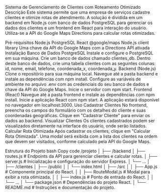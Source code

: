 Sistema de Gerenciamento de Clientes com Roteamento Otimizado
Descrição
Este sistema permite que uma empresa de serviços cadastre clientes e otimize rotas de atendimento. A solução é dividida em um backend em Node.js com banco de dados PostgreSQL para gerenciar os dados dos clientes e um frontend em React para interação do usuário. Utiliza-se a API do Google Maps Directions para calcular rotas otimizadas.

Pré-requisitos
Node.js
PostgreSQL
React
@google/maps Node.js client library
Uma chave da API do Google Maps com a Directions API ativada
Instalação
Banco de Dados PostgreSQL
Instale e configure o PostgreSQL em sua máquina.
Crie um banco de dados chamado clientes_db.
Dentro deste banco de dados, crie uma tabela clientes com as seguintes colunas: id, nome, email, telefone, coordenada_x, coordenada_y.
Backend (Node.js)
Clone o repositório para sua máquina local.
Navegue até a pasta backend e instale as dependências com npm install.
Configure as variáveis de ambiente no arquivo .env com as credenciais do seu banco de dados e chave da API do Google Maps.
Inicie o servidor com npm start.
Frontend (React)
Navegue até a pasta frontend e instale as dependências com npm install.
Inicie a aplicação React com npm start.
A aplicação estará disponível no navegador em localhost:3000.
Uso
Cadastrar Clientes
No frontend, preencha os campos do formulário com os detalhes do cliente e suas coordenadas geográficas.
Clique em "Cadastrar Cliente" para enviar os dados ao backend.
Visualizar Clientes
Os clientes cadastrados podem ser visualizados diretamente na interface do usuário, onde serão listados.
Calcular Rota Otimizada
Após cadastrar os clientes, clique em "Calcular Rota Otimizada".
Uma modal será exibida com a lista dos clientes na ordem que devem ser visitados, conforme calculado pela API do Google Maps.



Estrutura do Projeto
bash
Copy code
/projeto
│
├── /backend
│   ├── routes.js         # Endpoints da API para gerenciar clientes e calcular rotas.
│   ├── server.js         # Inicialização e configuração do servidor Express.
│   └── ...
│
├── /clientes
│   ├── /public
│   │   └── index.html
│   ├── /src
│   │   ├── App.js        # Componente principal do React.
│   │   ├── RouteModal.js # Modal para exibir a rota otimizada.
│   │   ├── index.js      # Ponto de entrada do React.
│   │   └── ...
│   └── package.json      # Dependências do projeto React.
│
└── README.md             # Instruções e documentação do projeto.
